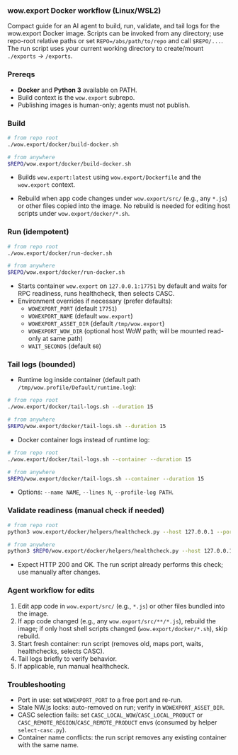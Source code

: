 ### wow.export Docker workflow (Linux/WSL2)

Compact guide for an AI agent to build, run, validate, and tail logs for the wow.export Docker image. Scripts can be invoked from any directory; use repo-root relative paths or set `REPO=/abs/path/to/repo` and call `$REPO/...`. The run script uses your current working directory to create/mount `./exports` → `/exports`.

### Prereqs
- **Docker** and **Python 3** available on PATH.
- Build context is the `wow.export` subrepo.
 - Publishing images is human-only; agents must not publish.

### Build
```bash
# from repo root
./wow.export/docker/build-docker.sh

# from anywhere
$REPO/wow.export/docker/build-docker.sh
```
- Builds `wow.export:latest` using `wow.export/Dockerfile` and the `wow.export` context.
 
 - Rebuild when app code changes under `wow.export/src/` (e.g., any `*.js`) or other files copied into the image. No rebuild is needed for editing host scripts under `wow.export/docker/*.sh`.

### Run (idempotent)
```bash
# from repo root
./wow.export/docker/run-docker.sh

# from anywhere
$REPO/wow.export/docker/run-docker.sh
```
- Starts container `wow.export` on `127.0.0.1:17751` by default and waits for RPC readiness, runs healthcheck, then selects CASC.
- Environment overrides if necessary (prefer defaults):
  - `WOWEXPORT_PORT` (default `17751`)
  - `WOWEXPORT_NAME` (default `wow.export`)
  - `WOWEXPORT_ASSET_DIR` (default `/tmp/wow.export`)
  - `WOWEXPORT_WOW_DIR` (optional host WoW path; will be mounted read-only at same path)
  - `WAIT_SECONDS` (default `60`)

### Tail logs (bounded)
- Runtime log inside container (default path `/tmp/wow.profile/Default/runtime.log`):
```bash
# from repo root
./wow.export/docker/tail-logs.sh --duration 15

# from anywhere
$REPO/wow.export/docker/tail-logs.sh --duration 15
```
- Docker container logs instead of runtime log:
```bash
# from repo root
./wow.export/docker/tail-logs.sh --container --duration 15

# from anywhere
$REPO/wow.export/docker/tail-logs.sh --container --duration 15
```
- Options: `--name NAME`, `--lines N`, `--profile-log PATH`.

### Validate readiness (manual check if needed)
```bash
# from repo root
python3 wow.export/docker/helpers/healthcheck.py --host 127.0.0.1 --port 17751

# from anywhere
python3 $REPO/wow.export/docker/helpers/healthcheck.py --host 127.0.0.1 --port 17751
```
- Expect HTTP 200 and OK. The run script already performs this check; use manually after changes.

### Agent workflow for edits
1) Edit app code in `wow.export/src/` (e.g., `*.js`) or other files bundled into the image.
2) If app code changed (e.g., any `wow.export/src/**/*.js`), rebuild the image; if only host shell scripts changed (`wow.export/docker/*.sh`), skip rebuild.
3) Start fresh container: run script (removes old, maps port, waits, healthchecks, selects CASC).
4) Tail logs briefly to verify behavior.
5) If applicable, run manual healthcheck.

### Troubleshooting
- Port in use: set `WOWEXPORT_PORT` to a free port and re-run.
- Stale NW.js locks: auto-removed on run; verify in `WOWEXPORT_ASSET_DIR`.
- CASC selection fails: set `CASC_LOCAL_WOW`/`CASC_LOCAL_PRODUCT` or `CASC_REMOTE_REGION`/`CASC_REMOTE_PRODUCT` envs (consumed by helper `select-casc.py`).
- Container name conflicts: the run script removes any existing container with the same name.
